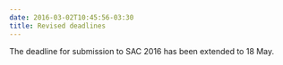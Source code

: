 ```yaml
---
date: 2016-03-02T10:45:56-03:30
title: Revised deadlines
---
```


The deadline for submission to SAC 2016 has been extended to 18 May.

<!--more-->

